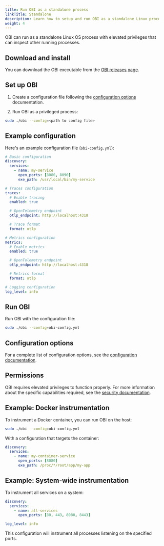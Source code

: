 ```yaml
---
title: Run OBI as a standalone process
linkTitle: Standalone
description: Learn how to setup and run OBI as a standalone Linux process.
weight: 4
---
```


OBI can run as a standalone Linux OS process with elevated privileges that can
inspect other running processes.

## Download and install

You can download the OBI executable from the
[OBI releases page](https://github.com/open-telemetry/opentelemetry-ebpf-instrumentation/releases).

## Set up OBI

1. Create a configuration file following the
   [configuration options](../../configure/options/) documentation.

2. Run OBI as a privileged process:

```bash
sudo ./obi --config=<path to config file>
```

## Example configuration

Here's an example configuration file (`obi-config.yml`):

```yaml
# Basic configuration
discovery:
  services:
    - name: my-service
      open_ports: [8080, 8090]
      exe_path: /usr/local/bin/my-service

# Traces configuration
traces:
  # Enable tracing
  enabled: true

  # OpenTelemetry endpoint
  otlp_endpoint: http://localhost:4318

  # Trace format
  format: otlp

# Metrics configuration
metrics:
  # Enable metrics
  enabled: true

  # OpenTelemetry endpoint
  otlp_endpoint: http://localhost:4318

  # Metrics format
  format: otlp

# Logging configuration
log_level: info
```

## Run OBI

Run OBI with the configuration file:

```bash
sudo ./obi --config=obi-config.yml
```

## Configuration options

For a complete list of configuration options, see the
[configuration documentation](../../configure/options/).

## Permissions

OBI requires elevated privileges to function properly. For more information
about the specific capabilities required, see the
[security documentation](../../security/).

## Example: Docker instrumentation

To instrument a Docker container, you can run OBI on the host:

```bash
sudo ./obi --config=obi-config.yml
```

With a configuration that targets the container:

```yaml
discovery:
  services:
    - name: my-container-service
      open_ports: [8080]
      exe_path: /proc/*/root/app/my-app
```

## Example: System-wide instrumentation

To instrument all services on a system:

```yaml
discovery:
  services:
    - name: all-services
      open_ports: [80, 443, 8080, 8443]

log_level: info
```

This configuration will instrument all processes listening on the specified
ports.
